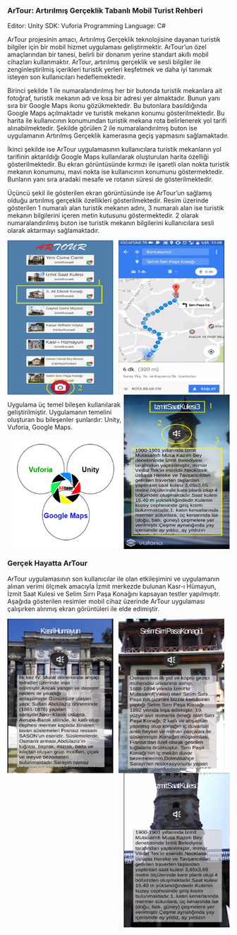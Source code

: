 ### ArTour: Artırılmış Gerçeklik Tabanlı Mobil Turist Rehberi

Editor: Unity
SDK: Vuforia
Programming Language: C#

ArTour projesinin amacı, Artırılmış Gerçeklik teknolojisine dayanan turistik bilgiler için bir mobil hizmet uygulaması geliştirmektir. ArTour’un özel amaçlarından bir tanesi, belirli bir donanım yerine standart akıllı mobil cihazları kullanmaktır. ArTour, artırılmış gerçeklik ve sesli bilgiler ile zenginleştirilmiş içerikleri turistik yerleri keşfetmek ve daha iyi tanımak isteyen son kullanıcıları hedeflemektedir.

Birinci şekilde 1 ile numaralandırılmış her bir butonda turistik mekanlara ait fotoğraf, turistik mekanın adı ve kısa bir adresi yer almaktadır. Bunun yanı sıra bir Google Maps ikonu gözükmektedir. Bu butonlara basıldığında Google Maps açılmaktadır ve turistik mekanın konumu gösterilmektedir. Bu harita ile kullanıcının konumundan turistik mekana rota belirlenerek yol tarifi alınabilmektedir. Şekilde görülen 2 ile numaralandırılmış buton ise uygulamanın Artırılmış Gerçeklik kamerasına geçiş yapmasını sağlamaktadır. 

İkinci şekilde ise ArTour uygulamasının kullanıcılara turistik mekanların yol tarifinin aktarıldığı Google Maps kullanılarak oluşturulan harita özelliği gösterilmektedir. Bu ekran görüntüsünde kırmızı ile işaretli olan nokta turistik mekanın konumunu, mavi nokta ise kullanıcının konumunu göstermektedir. Bunların yanı sıra aradaki mesafe ve rotanın süresi de gösterilmektedir. 

Üçüncü şekil ile gösterilen ekran görüntüsünde ise ArTour’un sağlamış olduğu artırılmış gerçeklik özellikleri gösterilmektedir. Resim üzerinde gösterilen 1 numaralı alan turistik mekanın adını, 3 numaralı alan ise turistik mekanın bilgilerini içeren metin kutusunu göstermektedir. 2 olarak numaralandırılmış buton ise turistik mekanın bilgilerini kullanıcılara sesli olarak aktarmayı sağlamaktadır. 

 <p align="center"><img align="left" src="images/img1.png"  width= 240 height= 350> <img align="center" src="images/img2.png"  width= 240 height= 350><img align="right" src="images/img3.png"  width= 240 height= 350></p> 

Uygulama üç temel bileşen kullanılarak geliştirilmiştir. Uygulamanın temelini oluşturan bu bileşenler şunlardır: Unity, Vuforia, Google Maps.
<p align="center"><img src="images/img4.png" width= 250 height= 250></p>

### Gerçek Hayatta ArTour
ArTour uygulamasının son kullanıcılar ile olan etkileşimini ve uygulamanın alınan verimi ölçmek amacıyla İzmit merkezde bulunan Kasr-ı Hümayun, İzmit Saat Kulesi ve Selim Sırrı Paşa Konağını kapsayan testler yapılmışıtr. Aşağıda gösterilen resimler mobil cihaz üzerinde ArTour uygulaması çalışırken alınmış ekran görüntüleri ile elde edimiştir. 

<p align="center"><img align="left" src="images/img5.png"  width= 240 height= 350> <img align="center" src="images/img6.png"  width= 240 height= 350><img align="right" src="images/img7.png"  width= 240 height= 350></p> 


